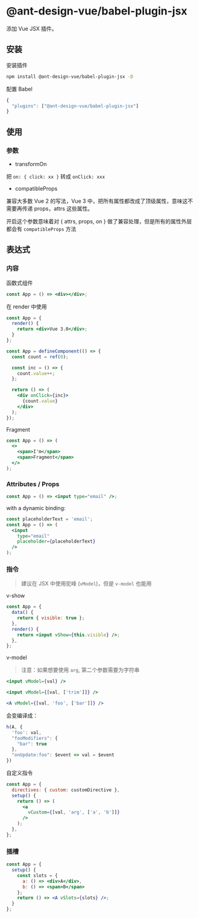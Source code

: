 # @ant-design-vue/babel-plugin-jsx

添加 Vue JSX 插件。

## 安装

安装插件

```bash
npm install @ant-design-vue/babel-plugin-jsx -D
```

配置 Babel 

```js
{
  "plugins": ["@ant-design-vue/babel-plugin-jsx"]
}
```

## 使用

### 参数

* transformOn

把 `on: { click: xx }` 转成 `onClick: xxx`

* compatibleProps

兼容大多数 Vue 2 的写法，Vue 3 中，把所有属性都改成了顶级属性，意味这不需要再传递 props，attrs 这些属性。

开启这个参数意味着对 { attrs, props, on } 做了兼容处理，但是所有的属性外层都会有 `compatibleProps` 方法

## 表达式

### 内容
函数式组件

```jsx
const App = () => <div></div>;
```

在 render 中使用

```jsx
const App = {
  render() {
    return <div>Vue 3.0</div>;
  }
};
```

```jsx
const App = defineComponent(() => {
  const count = ref(0);

  const inc = () => {
    count.value++;
  };

  return () => (
    <div onClick={inc}>
      {count.value}
    </div>
  );
});
```

Fragment

```jsx
const App = () => (
  <>
    <span>I'm</span>
    <span>Fragment</span>
  </>
);
```

### Attributes / Props

```jsx
const App = () => <input type="email" />;
```

with a dynamic binding:

```jsx
const placeholderText = 'email';
const App = () => (
  <input
    type="email"
    placeholder={placeholderText}
  />
);
```

### 指令

> 建议在 JSX 中使用驼峰 (`vModel`)，但是 `v-model` 也能用

v-show

```jsx
const App = {
  data() {
    return { visible: true };
  },
  render() {
    return <input vShow={this.visible} />;
  },
};
```

v-model

> 注意：如果想要使用 `arg`, 第二个参数需要为字符串

```jsx
<input vModel={val} />
```

```jsx
<input vModel={[val, ['trim']]} />
```

```jsx
<A vModel={[val, 'foo', ['bar']]} />
```

会变编译成：

```js
h(A, {
  'foo': val,
  "fooModifiers": {
    "bar": true
  },
  "onUpdate:foo": $event => val = $event
})
```

自定义指令

```jsx
const App = {
  directives: { custom: customDirective },
  setup() {
    return () => (
      <a
        vCustom={[val, 'arg', ['a', 'b']]}
      />
    );
  },
};
```

### 插槽 

```jsx
const App = {
  setup() {
    const slots = {
      a: () => <div>A</div>,
      b: () => <span>B</span>
    };
    return () => <A vSlots={slots} />;
  }
};
```
